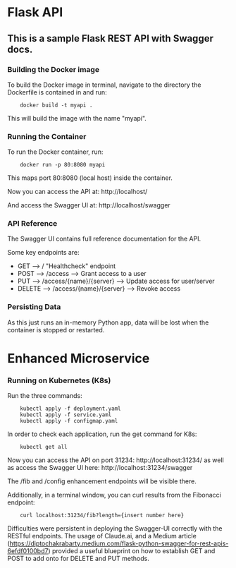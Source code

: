 # Flask API
## This is a sample Flask REST API with Swagger docs.

### Building the Docker image
To build the Docker image in terminal, navigate to the directory the Dockerfile is contained in and run:

```
    docker build -t myapi .
```

This will build the image with the name "myapi".

### Running the Container
To run the Docker container, run:

```
    docker run -p 80:8080 myapi
```

This maps port 80:8080 (local host) inside the container.

Now you can access the API at: http://localhost/

And access the Swagger UI at: http://localhost/swagger

### API Reference
The Swagger UI contains full reference documentation for the API.

Some key endpoints are:

* GET –>    / "Healthcheck" endpoint
* POST –>   /access                 –> Grant access to a user
* PUT –>    /access/{name}/{server} –> Update access for user/server
* DELETE –> /access/{name}/{server} –> Revoke access

### Persisting Data
As this just runs an in-memory Python app, data will be lost when the container is stopped or restarted.

# Enhanced Microservice
### Running on Kubernetes (K8s)
Run the three commands:

```
    kubectl apply -f deployment.yaml
    kubectl apply -f service.yaml
    kubectl apply -f configmap.yaml
```

In order to check each application, run the get command for K8s:
```
    kubectl get all
```

Now you can access the API on port 31234: http://localhost:31234/
as well as access the Swagger UI here: http://localhost:31234/swagger

The /fib and /config enhancement endpoints will be visible there.

Additionally, in a terminal window, you can curl results from the Fibonacci endpoint:
```
    curl localhost:31234/fib?length={insert number here}
```

Difficulties were persistent in deploying the Swagger-UI correctly with the RESTful endpoints. The usage of Claude.ai, and a Medium article (https://diptochakrabarty.medium.com/flask-python-swagger-for-rest-apis-6efdf0100bd7) provided a useful blueprint on how to establish GET and POST to add onto for DELETE and PUT methods.
